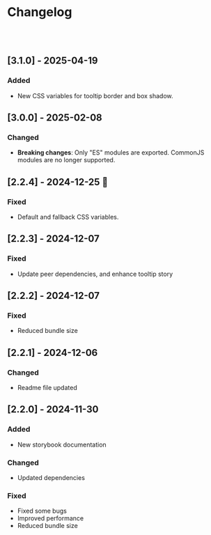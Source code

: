 # Changelog

<!-- All notable changes to this project will be documented in this file.

The format is based on [Keep a Changelog](https://keepachangelog.com/en/1.1.0/),
and this project adheres to [Semantic Versioning](https://semver.org/spec/v2.0.0.html). -->

<br /><br />

## [3.1.0] - 2025-04-19

### Added

- New CSS variables for tooltip border and box shadow.

## [3.0.0] - 2025-02-08

### Changed

- **Breaking changes**: Only "ES" modules are exported. CommonJS modules are no longer supported.

## [2.2.4] - 2024-12-25 🎄

### Fixed

- Default and fallback CSS variables.

## [2.2.3] - 2024-12-07

### Fixed

- Update peer dependencies, and enhance tooltip story

## [2.2.2] - 2024-12-07

### Fixed

- Reduced bundle size

## [2.2.1] - 2024-12-06

### Changed

- Readme file updated

## [2.2.0] - 2024-11-30

### Added

- New storybook documentation

### Changed

- Updated dependencies

### Fixed

- Fixed some bugs
- Improved performance
- Reduced bundle size
